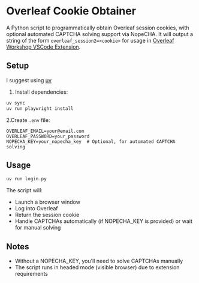 # Overleaf Cookie Obtainer

A Python script to programmatically obtain Overleaf session cookies, with optional automated CAPTCHA solving support via NopeCHA.
It will output a string of the form `overleaf_session2=<cookie>` for usage in [Overleaf Workshop VSCode Extension](https://github.com/iamhyc/Overleaf-Workshop).

## Setup
I suggest using [uv](https://github.com/astral-sh/uv)
1. Install dependencies:
```bash
uv sync
uv run playwright install
```

2.Create `.env` file:
```
OVERLEAF_EMAIL=your@email.com
OVERLEAF_PASSWORD=your_password
NOPECHA_KEY=your_nopecha_key  # Optional, for automated CAPTCHA solving
```

## Usage
```bash
uv run login.py
```

The script will:
- Launch a browser window
- Log into Overleaf
- Return the session cookie
- Handle CAPTCHAs automatically (if NOPECHA_KEY is provided) or wait for manual solving

## Notes

- Without a NOPECHA_KEY, you'll need to solve CAPTCHAs manually
- The script runs in headed mode (visible browser) due to extension requirements
